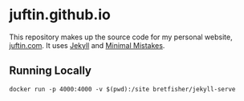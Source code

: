 # juftin.github.io

This repository makes up the source code for my personal website,
[juftin.com](https://juftin.com). It uses [Jekyll](https://jekyllrb.com/)
and [Minimal Mistakes](https://mmistakes.github.io/minimal-mistakes/).

## Running Locally

```shell
docker run -p 4000:4000 -v $(pwd):/site bretfisher/jekyll-serve
```
